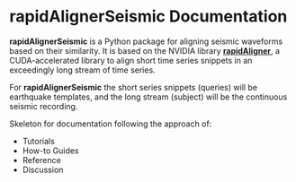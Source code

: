 # rapidAlignerSeismic Documentation

**rapidAlignerSeismic** is a Python package for aligning seismic waveforms based on their similarity.
It is based on the NVIDIA library [**rapidAligner**](https://developer.nvidia.com/blog/aligning-time-series-at-the-speed-of-light/),
a CUDA-accelerated library to align short time series snippets in an exceedingly long stream of time series.

For **rapidAlignerSeismic** the short series snippets (queries) will be earthquake templates,
and the long stream (subject) will be the continuous seismic recording.


Skeleton for documentation following the approach of:

- Tutorials
- How-to Guides
- Reference
- Discussion

